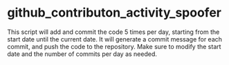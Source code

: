 # github_contributon_activity_spoofer
This script will add and commit the code 5 times per day, starting from the start date until the current date. It will generate a commit message for each commit, and push the code to the repository. Make sure to modify the start date and the number of commits per day as needed.
